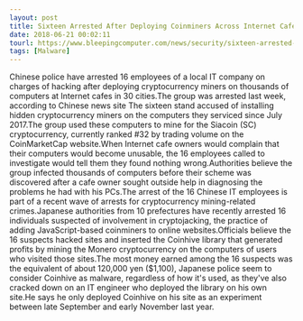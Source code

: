 ```yaml
---
layout: post
title: Sixteen Arrested After Deploying Coinminers Across Internet Cafes in 30 Cities
date: 2018-06-21 00:02:11
tourl: https://www.bleepingcomputer.com/news/security/sixteen-arrested-after-deploying-coinminers-across-internet-cafes-in-30-cities/
tags: [Malware]
---
```

Chinese police have arrested 16 employees of a local IT company on charges of hacking after deploying cryptocurrency miners on thousands of computers at Internet cafes in 30 cities.The group was arrested last week, according to Chinese news site The sixteen stand accused of installing hidden cryptocurrency miners on the computers they serviced since July 2017.The group used these computers to mine for the Siacoin (SC) cryptocurrency, currently ranked #32 by trading volume on the CoinMarketCap website.When Internet cafe owners would complain that their computers would become unusable, the 16 employees called to investigate would tell them they found nothing wrong.Authorities believe the group infected thousands of computers before their scheme was discovered after a cafe owner sought outside help in diagnosing the problems he had with his PCs.The arrest of the 16 Chinese IT employees is part of a recent wave of arrests for cryptocurrency mining-related crimes.Japanese authorities from 10 prefectures have recently arrested 16 individuals suspected of involvement in cryptojacking, the practice of adding JavaScript-based coinminers to online websites.Officials believe the 16 suspects hacked sites and inserted the Coinhive library that generated profits by mining the Monero cryptocurrency on the computers of users who visited those sites.The most money earned among the 16 suspects was the equivalent of about 120,000 yen ($1,100), Japanese police seem to consider Coinhive as malware, regardless of how it's used, as they've also cracked down on an IT engineer who deployed the library on his own site.He says he only deployed Coinhive on his site as an experiment between late September and early November last year.
